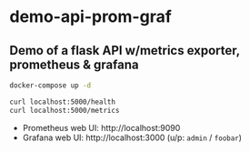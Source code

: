 # demo-api-prom-graf

## Demo of a flask API w/metrics exporter, prometheus & grafana

```bash
docker-compose up -d

curl localhost:5000/health
curl localhost:5000/metrics
```

  - Prometheus web UI: http://localhost:9090
  - Grafana web UI: http://localhost:3000 (u/p: `admin` / `foobar`)
